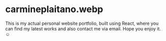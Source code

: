 # carmineplaitano.webp

This is my actual personal website portfolio, built using React, where you can find my latest works and also contact me via email.
Hope you enjoy it. ☺
